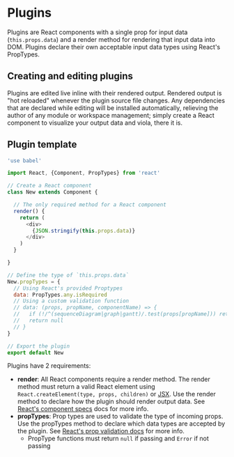# Plugins

Plugins are React components with a single prop for input data (`this.props.data`) and a render method for rendering that input data into DOM. Plugins declare their own acceptable input data types using React's PropTypes.

## Creating and editing plugins

Plugins are edited live inline with their rendered output. Rendered output is "hot reloaded" whenever the plugin source file changes. Any dependencies that are declared while editing will be installed automatically, relieving the author of any module or workspace management; simply create a React component to visualize your output data and viola, there it is.

## Plugin template

```javascript
'use babel'

import React, {Component, PropTypes} from 'react'

// Create a React component
class New extends Component {

  // The only required method for a React component
  render() {
    return (
      <div>
        {JSON.stringify(this.props.data)}
      </div>
    )
  }

}

// Define the type of `this.props.data`
New.propTypes = {
  // Using React's provided Proptypes
  data: PropTypes.any.isRequired
  // Using a custom validation function
  // data: (props, propName, componentName) => {
  //   if (!/^(sequenceDiagram|graph|gantt)/.test(props[propName])) return new Error('Validation failed!')
  //   return null
  // }
}

// Export the plugin
export default New
```

Plugins have 2 requirements:

* **render**: All React components require a render method. The render method must return a valid React element using `React.createElement(type, props, children)` or [JSX](https://facebook.github.io/react/docs/jsx-in-depth.html). Use the render method to declare how the plugin should render  output data. See [React's component specs](http://facebook.github.io/react/docs/component-specs.html#render) docs for more info.
* **propTypes**: Prop types are used to validate the type of incoming props. Use the propTypes method to declare which data types are accepted by the plugin. See [React's prop validation docs](http://facebook.github.io/react/docs/reusable-components.html#prop-validation) for more info.
  * PropType functions must return `null` if passing and `Error` if not passing
